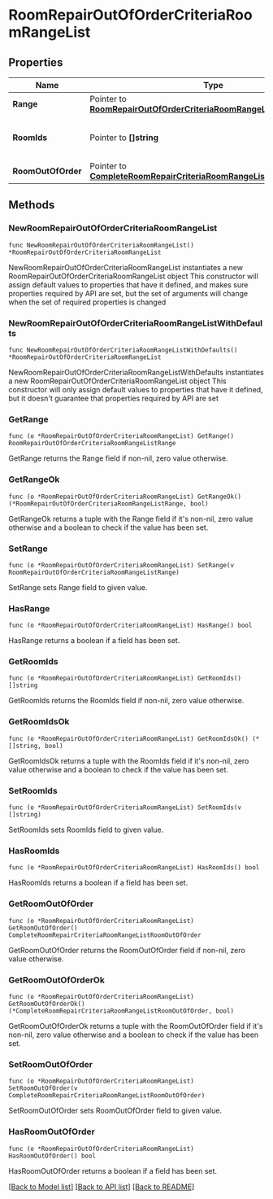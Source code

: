 # RoomRepairOutOfOrderCriteriaRoomRangeList

## Properties

Name | Type | Description | Notes
------------ | ------------- | ------------- | -------------
**Range** | Pointer to [**RoomRepairOutOfOrderCriteriaRoomRangeListRange**](RoomRepairOutOfOrderCriteriaRoomRangeListRange.md) |  | [optional] 
**RoomIds** | Pointer to **[]string** | Collection of room numbers to be process. | [optional] 
**RoomOutOfOrder** | Pointer to [**CompleteRoomRepairCriteriaRoomRangeListRoomOutOfOrder**](CompleteRoomRepairCriteriaRoomRangeListRoomOutOfOrder.md) |  | [optional] 

## Methods

### NewRoomRepairOutOfOrderCriteriaRoomRangeList

`func NewRoomRepairOutOfOrderCriteriaRoomRangeList() *RoomRepairOutOfOrderCriteriaRoomRangeList`

NewRoomRepairOutOfOrderCriteriaRoomRangeList instantiates a new RoomRepairOutOfOrderCriteriaRoomRangeList object
This constructor will assign default values to properties that have it defined,
and makes sure properties required by API are set, but the set of arguments
will change when the set of required properties is changed

### NewRoomRepairOutOfOrderCriteriaRoomRangeListWithDefaults

`func NewRoomRepairOutOfOrderCriteriaRoomRangeListWithDefaults() *RoomRepairOutOfOrderCriteriaRoomRangeList`

NewRoomRepairOutOfOrderCriteriaRoomRangeListWithDefaults instantiates a new RoomRepairOutOfOrderCriteriaRoomRangeList object
This constructor will only assign default values to properties that have it defined,
but it doesn't guarantee that properties required by API are set

### GetRange

`func (o *RoomRepairOutOfOrderCriteriaRoomRangeList) GetRange() RoomRepairOutOfOrderCriteriaRoomRangeListRange`

GetRange returns the Range field if non-nil, zero value otherwise.

### GetRangeOk

`func (o *RoomRepairOutOfOrderCriteriaRoomRangeList) GetRangeOk() (*RoomRepairOutOfOrderCriteriaRoomRangeListRange, bool)`

GetRangeOk returns a tuple with the Range field if it's non-nil, zero value otherwise
and a boolean to check if the value has been set.

### SetRange

`func (o *RoomRepairOutOfOrderCriteriaRoomRangeList) SetRange(v RoomRepairOutOfOrderCriteriaRoomRangeListRange)`

SetRange sets Range field to given value.

### HasRange

`func (o *RoomRepairOutOfOrderCriteriaRoomRangeList) HasRange() bool`

HasRange returns a boolean if a field has been set.

### GetRoomIds

`func (o *RoomRepairOutOfOrderCriteriaRoomRangeList) GetRoomIds() []string`

GetRoomIds returns the RoomIds field if non-nil, zero value otherwise.

### GetRoomIdsOk

`func (o *RoomRepairOutOfOrderCriteriaRoomRangeList) GetRoomIdsOk() (*[]string, bool)`

GetRoomIdsOk returns a tuple with the RoomIds field if it's non-nil, zero value otherwise
and a boolean to check if the value has been set.

### SetRoomIds

`func (o *RoomRepairOutOfOrderCriteriaRoomRangeList) SetRoomIds(v []string)`

SetRoomIds sets RoomIds field to given value.

### HasRoomIds

`func (o *RoomRepairOutOfOrderCriteriaRoomRangeList) HasRoomIds() bool`

HasRoomIds returns a boolean if a field has been set.

### GetRoomOutOfOrder

`func (o *RoomRepairOutOfOrderCriteriaRoomRangeList) GetRoomOutOfOrder() CompleteRoomRepairCriteriaRoomRangeListRoomOutOfOrder`

GetRoomOutOfOrder returns the RoomOutOfOrder field if non-nil, zero value otherwise.

### GetRoomOutOfOrderOk

`func (o *RoomRepairOutOfOrderCriteriaRoomRangeList) GetRoomOutOfOrderOk() (*CompleteRoomRepairCriteriaRoomRangeListRoomOutOfOrder, bool)`

GetRoomOutOfOrderOk returns a tuple with the RoomOutOfOrder field if it's non-nil, zero value otherwise
and a boolean to check if the value has been set.

### SetRoomOutOfOrder

`func (o *RoomRepairOutOfOrderCriteriaRoomRangeList) SetRoomOutOfOrder(v CompleteRoomRepairCriteriaRoomRangeListRoomOutOfOrder)`

SetRoomOutOfOrder sets RoomOutOfOrder field to given value.

### HasRoomOutOfOrder

`func (o *RoomRepairOutOfOrderCriteriaRoomRangeList) HasRoomOutOfOrder() bool`

HasRoomOutOfOrder returns a boolean if a field has been set.


[[Back to Model list]](../README.md#documentation-for-models) [[Back to API list]](../README.md#documentation-for-api-endpoints) [[Back to README]](../README.md)


